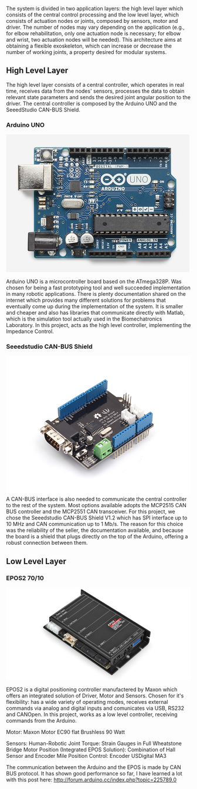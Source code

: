 The system is divided in two application layers: the high level layer which consists of the central control processing and the low level layer, which consists of actuation nodes or joints, composed by sensors, motor and driver. The number of nodes may vary depending on the application (e.g., for elbow rehabilitation, only one actuation node is necessary; for elbow and wrist, two actuation nodes will be needed). This architecture aims at obtaining a flexible exoskeleton, which can increase or decrease the number of working joints, a property desired for modular systems.

## High Level Layer
The high level layer consists of a central controller, which operates in real time, receives data from the nodes' sensors, processes the data to obtain relevant state parameters and sends the desired joint angular position to the driver. The central controller is composed by the Arduino UNO and the SeeedStudio CAN-BUS Shield.

### Arduino UNO
[![Arduino UNO](https://github.com/biopmr/biopmr.github.io/blob/master/images/system_Arduino.jpg)](https://store.arduino.cc/usa/arduino-uno-rev3)

Arduino UNO is a microcontroller board based on the ATmega328P. Was chosen for being a fast prototyping tool and well succeeded implementation in many robotic applications. There is plenty documentation shared on the internet which provides many different solutions for problems that eventually come up during the implementation of the system. It is smaller and cheaper and also has libraries that communicate directly with Matlab, which is the simulation tool actually used in the Biomechatronics Laboratory. In this project, acts as the high level controller, implementing the Impedance Control.

### Seeedstudio CAN-BUS Shield
[![EPOS2 70/10](https://github.com/biopmr/biopmr.github.io/blob/master/images/system_seeedcan.jpg)](https://www.seeedstudio.com/CAN-BUS-Shield-V1.2-p-2256.html)
A CAN-BUS interface is also needed to communicate the central controller to the rest of the system. Most options available adopts the MCP2515 CAN BUS controller and the MCP2551 CAN transceiver. For this project, we chose the Seeedstudio CAN-BUS Shield V1.2 which has SPI interface up to 10 MHz and CAN communication up to 1 Mb/s. The reason for this choice was the reliability of the seller, the documentation available, and because the board is a shield that plugs directly on the top of the Arduino, offering a robust connection between them. 

## Low Level Layer
### EPOS2 70/10
[![EPOS2 70/10](https://github.com/biopmr/biopmr.github.io/blob/master/images/system_epos2.jpg)](http://www.maxonmotor.com/maxon/view/product/control/Positionierung/375711)

EPOS2 is a digital positioning controller manufactered by Maxon which offers an integrated solution of Driver, Motor and Sensors. Chosen for it's flexibility: has a wide variety of operating modes, receives external commands via analog and digital inputs and comunicates via USB, RS232 and CANOpen. In this project, works as a low level controller, receiving commands from the Arduino.



Motor: Maxon Motor EC90 flat
      Brushless
      90 Watt

Sensors: 
   Human-Robotic Joint Torque:   Strain Gauges in Full Wheatstone Bridge
   Motor Position (Integrated EPOS Solution): Combination of Hall Sensor and Encoder Mile
   Position Control: Encoder USDigital MA3



The communication between the Arduino and the EPOS is made by CAN BUS protocol. It has shown good performance so far, I have learned a lot with this post here: http://forum.arduino.cc/index.php?topic=225789.0